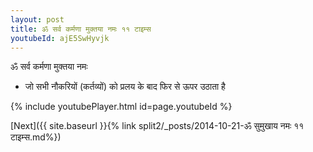 ```yaml
---
layout: post
title: ॐ सर्व कर्मणा मुक्तया नमः ११ टाइम्स
youtubeId: ajE5SwHyvjk
---
```

 
 
 ॐ सर्व कर्मणा मुक्तया नमः  
 
 -  जो सभी नौकरियों (कर्तव्यों) को प्रलय के बाद फिर से ऊपर उठाता है 
 
  
 
  
 
 
 
 
 
 


{% include youtubePlayer.html id=page.youtubeId %}
 
[Next]({{ site.baseurl }}{% link  split2/_posts/2014-10-21-ॐ सुमुखाय नमः ११ टाइम्स.md%})
 
